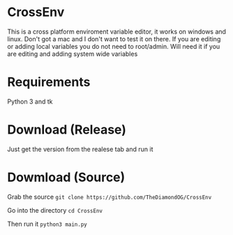 # CrossEnv

This is a cross platform enviroment variable editor, it works on windows and linux. Don't got a mac and I don't want to test it on there. 
If you are editing or adding local variables you do not need to root/admin. Will need it if you are editing and adding system wide variables

# Requirements
Python 3 and tk

# Download (Release)
Just get the version from the realese tab and run it

# Dowmload (Source)
Grab the source
`git clone https://github.com/TheDiamondOG/CrossEnv`

Go into the directory
`cd CrossEnv`

Then run it
`python3 main.py`

